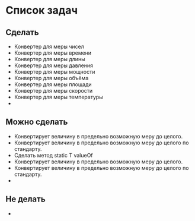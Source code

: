 # Список задач
## Сделать
* Конвертер для меры чисел
* Конвертер для меры времени
* Конвертер для меры длины
* Конвертер для меры давления
* Конвертер для меры мощности
* Конвертер для меры объёма
* Конвертер для меры площади
* Конвертер для меры скорости
* Конвертер для меры температуры
*

## Можно сделать
* Конвертирует величину в предельно возможную меру до целого.
* Конвертирует величину в предельно возможную меру до целого по стандарту.
* Сделать метод static T valueOf
* Конвертирует величину в предельно возможную меру до целого.
* Конвертирует величину в предельно возможную меру до целого по стандарту.
*

## Не делать
*
